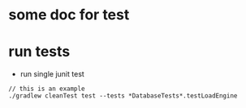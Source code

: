 some doc for test
=====================

# run tests

* run single junit test

```
// this is an example
./gradlew cleanTest test --tests *DatabaseTests*.testLoadEngine
```
